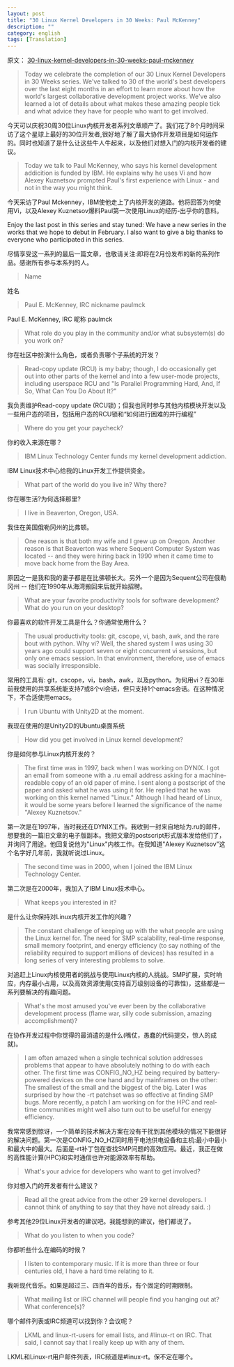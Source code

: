 ```yaml
---
layout: post
title: "30 Linux Kernel Developers in 30 Weeks: Paul McKenney"
description: ""
category: english
tags: [Translation]
---
```


原文： [30-linux-kernel-developers-in-30-weeks-paul-mckenney](https://www.linux.com/news/special-feature/linux-developers/692065-30-linux-kernel-developers-in-30-weeks-paul-mckenney)


> Today we celebrate the completion of our 30 Linux Kernel Developers in 30 Weeks series. We've talked to 30 of the world's best developers over the last eight months in an effort to learn more about how the world's largest collaborative development project works. We've also learned a lot of details about what makes these amazing people tick and what advice they have for people who want to get involved.

今天可以庆祝30周30位Linux内核开发者系列文章顺产了。我们花了8个月时间采访了这个星球上最好的30位开发者,很好地了解了最大协作开发项目是如何运作的。同时也知道了是什么让这些牛人牛起来，以及他们对想入门的内核开发者的建议。

> Today we talk to Paul McKenney, who says his kernel development addicition is funded by IBM. He explains why he uses Vi and how Alexey Kuznetsov prompted Paul's first experience with Linux - and not in the way you might think.

今天采访了Paul Mckenney，IBM使他走上了内核开发的道路。他将回答为何使用Vi，以及Alexey Kuznetsov爆料Paul第一次使用Linux的经历-出乎你的意料。

Enjoy the last post in this series and stay tuned: We have a new series in the works that we hope to debut in February. I also want to give a big thanks to everyone who participated in this series.

尽情享受这一系列的最后一篇文章，也敬请关注:即将在2月份发布的新的系列作品。感谢所有参与本系列的人。

> Name

姓名

> Paul E. McKenney, IRC nickname paulmck

Paul E. McKenney, IRC 昵称 paulmck

> What role do you play in the community and/or what subsystem(s) do you work on?

你在社区中扮演什么角色，或者负责哪个子系统的开发？

> Read-copy update (RCU) is my baby; though, I do occasionally get out into other parts of the kernel and into a few user-mode projects, including userspace RCU and "Is Parallel Programming Hard, And, If So, What Can You Do About It?"

我负责维护Read-copy update (RCU锁)；但我也同时参与其他内核模块开发以及一些用户态的项目，包括用户态的RCU锁和“如何进行困难的并行编程”

> Where do you get your paycheck?

你的收入来源在哪？

> IBM Linux Technology Center funds my kernel development addiction.

IBM Linux技术中心给我的Linux开发工作提供资金。

> What part of the world do you live in? Why there?

你在哪生活?为何选择那里?

> I live in Beaverton, Oregon, USA.

我住在美国俄勒冈州的比弗顿。

> One reason is that both my wife and I grew up on Oregon.  Another reason is that Beaverton was where Sequent Computer System was located -- and they were hiring back in 1990 when it came time to move back home from the Bay Area.

原因之一是我和我的妻子都是在比佛顿长大。另外一个是因为Sequent公司在俄勒冈州 -- 他们在1990年从海湾搬回来后就开始招聘。

> What are your favorite productivity tools for software development? What do you run on your desktop?

你最喜欢的软件开发工具是什么？你通常使用什么？

> The usual productivity tools: git, cscope, vi, bash, awk, and the rare bout with python. Why vi? Well, the shared system I was using 30 years ago could support seven or eight concurrent vi sessions, but only one emacs session. In that environment, therefore, use of emacs was socially irresponsible.

常用的工具有: git，cscope，vi，bash，awk，以及python。为何用vi？在30年前我使用的共享系统能支持7或8个vi会话，但只支持1个emacs会话。在这种情况下，不合适使用emacs。

> I run Ubuntu with Unity2D at the moment.

我现在使用的是Unity2D的Ubuntu桌面系统

> How did you get involved in Linux kernel development?

你是如何参与Linux内核开发的？

> The first time was in 1997, back when I was working on DYNIX. I got an email from someone with a .ru email address asking for a machine-readable copy of an old paper of mine. I sent along a postscript of the paper and asked what he was using it for. He replied that he was working on this kernel named "Linux." Although I had heard of Linux, it would be some years before I learned the significance of the name "Alexey Kuznetsov."

第一次是在1997年，当时我还在DYNIX工作。我收到一封来自地址为.ru的邮件，想要我的一篇旧文章的电子版副本。我把文章的postscript形式版本发给他们了，并询问了用途。他回复说他为"Linux"内核工作。在我知道"Alexey Kuznetsov"这个名字好几年前，我就听说过Linux。

> The second time was in 2000, when I joined the IBM Linux Technology Center.

第二次是在2000年，我加入了IBM Linux技术中心。

> What keeps you interested in it?

是什么让你保持对Linux内核开发工作的兴趣？

> The constant challenge of keeping up with the what people are using the Linux kernel for. The need for SMP scalability, real-time response, small memory footprint, and energy efficiency (to say nothing of the reliability required to support millions of devices) has resulted in a long series of very interesting problems to solve.

对追赶上Linux内核使用者的挑战与使用Linux内核的人挑战。SMP扩展，实时响应，内存最小占用，以及高效资源使用(支持百万级别设备的可靠性)，这些都是一系列要解决的有趣问题。

> What's the most amused you've ever been by the collaborative development process (flame war, silly code submission, amazing accomplishment)?

在协作开发过程中你觉得的最消遣的是什么(嘴仗，愚蠢的代码提交，惊人的成就)。

> I am often amazed when a single technical solution addresses problems that appear to have absolutely nothing to do with each other. The first time was CONFIG_NO_HZ being required by battery-powered devices on the one hand and by mainframes on the other: The smallest of the small and the biggest of the big. Later I was surprised by how the -rt patchset was so effective at finding SMP bugs. More recently, a patch I am working on for the HPC and real-time communities might well also turn out to be useful for energy efficiency.

我常常感到惊讶，一个简单的技术解决方案在没有干扰到其他模块的情况下能很好的解决问题。第一次是CONFIG_NO_HZ同时用于电池供电设备和主机:最小中最小和最大中的最大。后面是-rt补丁包在查找SMP问题的高效应用。最近，我正在做的高性能计算(HPC)和实时通信也许对能源效率有帮助。

> What's your advice for developers who want to get involved?

你对想入门的开发者有什么建议？

> Read all the great advice from the other 29 kernel developers. I cannot think of anything to say that they have not already said. :)

参考其他29位Linux开发者的建议吧。我能想到的建议，他们都说了。

> What do you listen to when you code?

你都听些什么在编码的时候？

> I listen to contemporary music. If it is more than three or four centuries old, I have a hard time relating to it.

我听现代音乐。如果是超过三、四百年的音乐，有个固定的时期限制。

> What mailing list or IRC channel will people find you hanging out at? What conference(s)?

哪个邮件列表或IRC频道可以找到你？会议呢？

> LKML and linux-rt-users for email lists, and #linux-rt on IRC.  That said, I cannot say that I really keep up with any of them.

LKML和Linux-rt用户邮件列表，IRC频道是#linux-rt。保不定在哪个。
